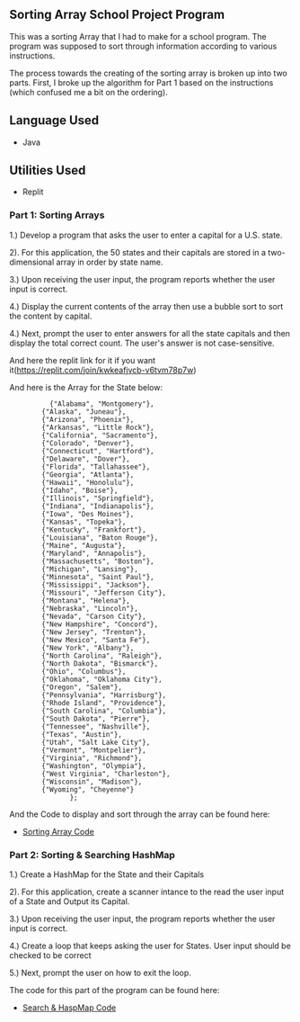 <h2> Sorting Array School Project Program</h2>
This was a sorting Array that I had to make for a school program. The program was supposed to sort through information according to various instructions.

The process towards the creating of the sorting array is broken up into two parts. First, I broke up the algorithm for Part 1 based on the instructions (which confused me a bit on the ordering). 
<h2> Language Used</h2>
 
  - Java
  
 <h2> Utilities Used</h2>

 - Replit
<h3>Part 1: Sorting Arrays</h3>

1.) Develop a program that asks the user to enter a capital for a U.S. state. 

2). For this application, the 50 states and their capitals are stored in a two-dimensional array in order by state name. 

3.) Upon receiving the user input, the program reports whether the user input is correct. 

4.) Display the current contents of the array then use a bubble sort to sort the content by capital. 

4.) Next, prompt the user to enter answers for all the state capitals and then display the total correct count. The user's answer is not case-sensitive.

And here the replit link for it if you want it(https://replit.com/join/kwkeafjvcb-v6tvm78p7w) 

And here is the Array for the State below: 

              {"Alabama", "Montgomery"},
            {"Alaska", "Juneau"},
            {"Arizona", "Phoenix"},
            {"Arkansas", "Little Rock"},
            {"California", "Sacramento"},
            {"Colorado", "Denver"},
            {"Connecticut", "Hartford"},
            {"Delaware", "Dover"},
            {"Florida", "Tallahassee"},
            {"Georgia", "Atlanta"},
            {"Hawaii", "Honolulu"},
            {"Idaho", "Boise"},
            {"Illinois", "Springfield"},
            {"Indiana", "Indianapolis"},
            {"Iowa", "Des Moines"},
            {"Kansas", "Topeka"},
            {"Kentucky", "Frankfort"},
            {"Louisiana", "Baton Rouge"},
            {"Maine", "Augusta"},
            {"Maryland", "Annapolis"},
            {"Massachusetts", "Boston"},
            {"Michigan", "Lansing"},
            {"Minnesota", "Saint Paul"},
            {"Mississippi", "Jackson"},
            {"Missouri", "Jefferson City"},
            {"Montana", "Helena"},
            {"Nebraska", "Lincoln"},
            {"Nevada", "Carson City"},
            {"New Hampshire", "Concord"},
            {"New Jersey", "Trenton"},
            {"New Mexico", "Santa Fe"},
            {"New York", "Albany"},
            {"North Carolina", "Raleigh"},
            {"North Dakota", "Bismarck"},
            {"Ohio", "Columbus"},
            {"Oklahoma", "Oklahoma City"},
            {"Oregon", "Salem"},
            {"Pennsylvania", "Harrisburg"},
            {"Rhode Island", "Providence"},
            {"South Carolina", "Columbia"},
            {"South Dakota", "Pierre"},
            {"Tennessee", "Nashville"},
            {"Texas", "Austin"},
            {"Utah", "Salt Lake City"},
            {"Vermont", "Montpelier"},
            {"Virginia", "Richmond"},
            {"Washington", "Olympia"},
            {"West Virginia", "Charleston"},
            {"Wisconsin", "Madison"},
            {"Wyoming", "Cheyenne"}
                   };
                   
  And the Code to display and sort through the array can be found here:
 - [Sorting Array Code](https://github.com/Anthonymiranda/Sorting-Array-/blob/main/Sorting-Array-Python-Code)
   

<h3> Part 2: Sorting & Searching HashMap </h3>
1.) Create a HashMap for the State and their Capitals
        
2). For this application, create a scanner intance to the read the user input of a State and Output its Capital.

3.) Upon receiving the user input, the program reports whether the user input is correct.

4.) Create a loop that keeps asking the user for States. User input should be checked to be correct

5.) Next, prompt the user on how to exit the loop.

The code for this part of the program can be found here:
 - [Search & HaspMap Code](https://github.com/Anthonymiranda/Sorting-Array-/blob/main/Sorting%20%26%20Searching%20HashMap)
   

